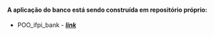 #### A aplicação do banco está sendo construída em repositório próprio:

* POO_ifpi_bank - [***link***](https://github.com/rafaelmartins-ifpi/POO_ifpi_bank)
